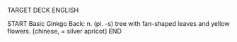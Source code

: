 TARGET DECK
ENGLISH

START
Basic
Ginkgo
Back: n. (pl. -s) tree with fan-shaped leaves and yellow flowers. [chinese, = silver apricot]
END
